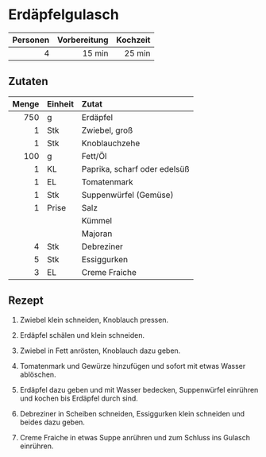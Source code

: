 # Erdäpfelgulasch

| Personen | Vorbereitung | Kochzeit |
| --------:| ------------:| --------:|
|        4 |       15 min |   25 min |

## Zutaten

| Menge | Einheit | Zutat                        |
| -----:| ------- |:---------------------------- |
|   750 | g       | Erdäpfel                     |
|     1 | Stk     | Zwiebel, groß                |
|     1 | Stk     | Knoblauchzehe                |
|   100 | g       | Fett/Öl                      |
|     1 | KL      | Paprika, scharf oder edelsüß |
|     1 | EL      | Tomatenmark                  |
|     1 | Stk     | Suppenwürfel (Gemüse)        |
|     1 | Prise   | Salz                         |
|       |         | Kümmel                       |
|       |         | Majoran                      |
|     4 | Stk     | Debreziner                   |
|     5 | Stk     | Essiggurken                  |
|     3 | EL      | Creme Fraiche                |

## Rezept

1.  Zwiebel klein schneiden, Knoblauch pressen.

2.  Erdäpfel schälen und klein schneiden.

3.  Zwiebel in Fett anrösten, Knoblauch dazu geben.

4.  Tomatenmark und Gewürze hinzufügen und sofort mit etwas Wasser ablöschen.

5.  Erdäpfel dazu geben und mit Wasser bedecken, Suppenwürfel einrühren und
    kochen bis Erdäpfel durch sind.

6.  Debreziner in Scheiben schneiden, Essiggurken klein schneiden und beides
    dazu geben.

7.  Creme Fraiche in etwas Suppe anrühren und zum Schluss ins Gulasch einrühren.
